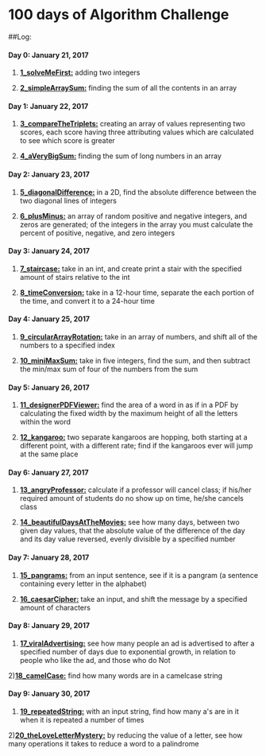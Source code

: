 # 100 days of Algorithm Challenge

##Log:

#### Day 0: January 21, 2017
1) [**1_solveMeFirst:**](https://github.com/Lukeskins/100-days-of-Algorithm-Challenge/blob/master/Algorithms/1_solveMeFirst.java) adding two integers

2) [**2_simpleArraySum:**](https://github.com/Lukeskins/100-days-of-Algorithm-Challenge/blob/master/Algorithms/2_simpleArraySum.java) finding the sum of all the contents in an array

#### Day 1: January 22, 2017
1) [**3_compareTheTriplets:**](https://github.com/Lukeskins/100-days-of-Algorithm-Challenge/blob/master/Algorithms/3_compareTheTriplets.java) creating an array of values representing two scores, each score having three attributing values which are calculated to see which score is greater

2) [**4_aVeryBigSum:**](https://github.com/Lukeskins/100-days-of-Algorithm-Challenge/blob/master/Algorithms/4_aVeryBigSum.java) finding the sum of long numbers in an array

#### Day 2: January 23, 2017
1) [**5_diagonalDifference:**](https://github.com/Lukeskins/100-days-of-Algorithm-Challenge/blob/master/Algorithms/5_diagonalDifference.java) in a 2D, find the absolute difference between the two diagonal lines of integers

2) [**6_plusMinus:**](https://github.com/Lukeskins/100-days-of-Algorithm-Challenge/blob/master/Algorithms/6_plusMinus.java) an array of random positive and negative integers, and zeros are generated; of the integers in the array you must calculate the percent of positive, negative, and zero integers

#### Day 3: January 24, 2017
1) [**7_staircase:**](https://github.com/Lukeskins/100-days-of-Algorithm-Challenge/blob/master/Algorithms/7_staircase.java) take in an int, and create print a stair with the specified amount of stairs relative to the int

2) [**8_timeConversion:**](https://github.com/Lukeskins/100-days-of-Algorithm-Challenge/blob/master/Algorithms/8_timeConversion.java) take in a 12-hour time, separate the each portion of the time, and convert it to a 24-hour time

#### Day 4: January 25, 2017
1) [**9_circularArrayRotation:**](https://github.com/Lukeskins/100-days-of-Algorithm-Challenge/blob/master/Algorithms/9_circularArrayRotation.java) take in an array of numbers, and shift all of the numbers to a specified index

2) [**10_miniMaxSum:**](https://github.com/Lukeskins/100-days-of-Algorithm-Challenge/blob/master/Algorithms/10_miniMaxSum.java) take in five integers, find the sum, and then subtract the min/max sum of four of the numbers from the sum

#### Day 5: January 26, 2017
1) [**11_designerPDFViewer:**](https://github.com/Lukeskins/100-days-of-Algorithm-Challenge/blob/master/Algorithms/11_designerPDFViewer.java) find the area of a word in as if in a PDF by calculating the fixed width by the maximum height of all the letters within the word

2) [**12_kangaroo:**](https://github.com/Lukeskins/100-days-of-Algorithm-Challenge/blob/master/Algorithms/12_kangaroo.java) two separate kangaroos are hopping, both starting at a different point, with a different rate; find if the kangaroos ever will jump at the same place

#### Day 6: January 27, 2017
1) [**13_angryProfessor:**](https://github.com/Lukeskins/100-days-of-Algorithm-Challenge/blob/master/Algorithms/13_angryProfessor.java) calculate if a professor will cancel class; if his/her required amount of students do no show up on time, he/she cancels class

2) [**14_beautifulDaysAtTheMovies:**](https://github.com/Lukeskins/100-days-of-Algorithm-Challenge/blob/master/Algorithms/14_beautifulDaysAtTheMovies.java) see how many days, between two given day values, that the absolute value of the difference of the day and its day value reversed, evenly divisible by a specified number

#### Day 7: January 28, 2017
1) [**15_pangrams:**](https://github.com/Lukeskins/100-days-of-Algorithm-Challenge/blob/master/Algorithms/15_pangrams.java) from an input sentence, see if it is a pangram (a sentence containing every letter in the alphabet)

2) [**16_caesarCipher:**](https://github.com/Lukeskins/100-days-of-Algorithm-Challenge/blob/master/Algorithms/16_caesarCipher.java) take an input, and shift the message by a specified amount of characters

#### Day 8: January 29, 2017
1) [**17_viralAdvertising:**](https://github.com/Lukeskins/100-days-of-Algorithm-Challenge/blob/master/Algorithms/17_viralAdvertising.java) see how many people an ad is advertised to after a specified number of days due to exponential growth, in relation to people who like the ad, and those who do Not

2)[**18_camelCase:**](https://github.com/Lukeskins/100-days-of-Algorithm-Challenge/blob/master/Algorithms/18_camelCase.java) find how many words are in a camelcase string

#### Day 9: January 30, 2017
1) [**19_repeatedString:**](https://github.com/Lukeskins/100-days-of-Algorithm-Challenge/blob/master/Algorithms/19_repeatedString.java) with an input string, find how many a's are in it when it is repeated a number of times

2)[**20_theLoveLetterMystery:**](https://github.com/Lukeskins/100-days-of-Algorithm-Challenge/blob/master/Algorithms/20_theLoveLetterMystery.java) by reducing the value of a letter, see how many operations it takes to reduce a word to a palindrome
